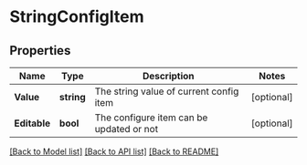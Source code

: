 # StringConfigItem

## Properties

Name | Type | Description | Notes
------------ | ------------- | ------------- | -------------
**Value** | **string** | The string value of current config item | [optional] 
**Editable** | **bool** | The configure item can be updated or not | [optional] 

[[Back to Model list]](../README.md#documentation-for-models) [[Back to API list]](../README.md#documentation-for-api-endpoints) [[Back to README]](../README.md)


